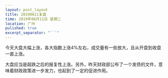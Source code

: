 ```yaml
---
layout: post_layout
title: 20190611复盘
time: 2019年06月11日 星期二
location: 广州
pulished: true
excerpt_separator: "```"
---
```



 今天大盘大幅上涨，各大指数上涨4%左右，成交量有一些放大，且从开盘到收盘一直上涨。
 
 大盘应当是超跌之后的报复性上涨。另外，昨天财政部公布了一个发债的文件，意味着财政政策进一步发力，也起到了一定的促进作用。
